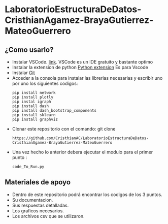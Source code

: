 # LaboratorioEstructuraDeDatos-CristhianAgamez-BrayaGutierrez-MateoGuerrero

## ¿Como usarlo?

- Instalar VSCode. [link](https://code.visualstudio.com/download). VSCode es un IDE gratuito y bastante optimo
- Instalar la extension de python [Python extension](https://marketplace.visualstudio.com/items?itemName=ms-python.python) Es para Vscode
- Instalar [Git](https://git-scm.com/downloads)
- Acceder a la consola para instalar las librerias necesarias y escribir uno por uno los siguientes codigos:
    ```
    pip install network
    pip install plotly
    pip instal igraph
    pip install dash
    pip install dash_bootstrap_components
    pip install sklearn
    pip install graphviz
    ```
- Clonar este repositorio con el comando:  git clone 
    ```
    https://github.com/CristhianAC/LaboratorioEstructuraDeDatos-CristhianAgamez-BrayaGutierrez-MateoGuerrero
    
    ```
- Una vez hecho lo anterior debera ejecutar el modulo para el primer punto :
   ```
   code_To_Run.py
   ```

## Materiales de apoyo
- Dentro de este repositorio podrá encontrar los codigos de los 3 puntos.
- Su documentacion.
- Sus respuestas detalladas.
- Los graficos necesarios.
- Los archivos csv que se utilizaron. 


